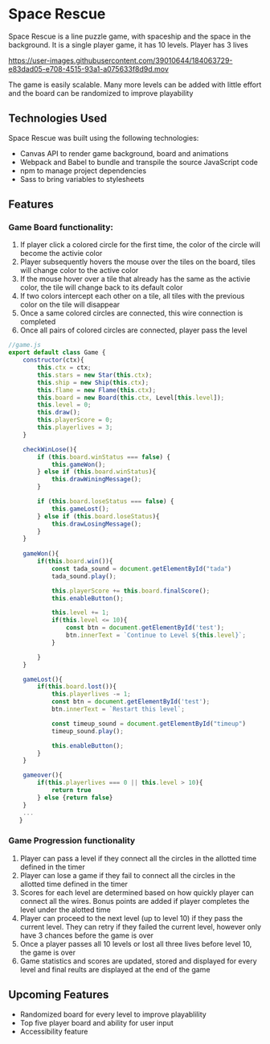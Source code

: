 # Space Rescue
Space Rescue is a line puzzle game, with spaceship and the space in the background. It is a single player game, it has 10 levels. Player has 3 lives

https://user-images.githubusercontent.com/39010644/184063729-e83dad05-e708-4515-93a1-a075633f8d9d.mov

The game is easily scalable. Many more levels can be added with little effort and the board can be randomized to improve playability

## Technologies Used
Space Rescue was built using the following technologies:
- Canvas API to render game background, board and animations
- Webpack and Babel to bundle and transpile the source JavaScript code
- npm to manage project dependencies
- Sass to bring variables to stylesheets


## Features
### Game Board functionality: 
1. If player click a colored circle for the first time, the color of the circle will become the activie color
2. Player subsequently hovers the mouse over the tiles on the board, tiles will change color to the active color
3. If the mouse hover over a tile that already has the same as the activie color, the tile will change back to its default color
4. If two colors intercept each other on a tile, all tiles with the previous color on the tile will disappear
5. Once a same colored circles are connected, this wire connection is completed
6. Once all pairs of colored circles are connected, player pass the level

```js
//game.js
export default class Game {
    constructor(ctx){
        this.ctx = ctx;
        this.stars = new Star(this.ctx);
        this.ship = new Ship(this.ctx);
        this.flame = new Flame(this.ctx);
        this.board = new Board(this.ctx, Level[this.level]);
        this.level = 0;
        this.draw();
        this.playerScore = 0;
        this.playerlives = 3;
    }

    checkWinLose(){
        if (this.board.winStatus === false) {
            this.gameWon();
        } else if (this.board.winStatus){
            this.drawWiningMessage();
        }

        if (this.board.loseStatus === false) {
            this.gameLost();
        } else if (this.board.loseStatus){
            this.drawLosingMessage();
        }
    }
    
    gameWon(){
        if(this.board.win()){
            const tada_sound = document.getElementById("tada")
            tada_sound.play();

            this.playerScore += this.board.finalScore();
            this.enableButton();

            this.level += 1;
            if(this.level <= 10){
                const btn = document.getElementById('test');
                btn.innerText = `Continue to Level ${this.level}`;
            } 

        }
    }

    gameLost(){
        if(this.board.lost()){
            this.playerlives -= 1;
            const btn = document.getElementById('test');
            btn.innerText = `Restart this level`;

            const timeup_sound = document.getElementById("timeup")
            timeup_sound.play();

            this.enableButton();
        }
    }

    gameover(){
        if(this.playerlives === 0 || this.level > 10){
            return true
        } else {return false}
    }
    ...
   }

```

### Game Progression functionality
1. Player can pass a level if they connect all the circles in the allotted time defined in the timer
2. Player can lose a game if they fail to connect all the circles in the allotted time defined in the timer
3. Scores for each level are determined based on how quickly player can connect all the wires. Bonus points are added if player completes the level under the alotted time
4. Player can proceed to the next level (up to level 10) if they pass the current level. They can retry if they failed the current level, however only have 3 chances before the game is over
5. Once a player passes all 10 levels or lost all three lives before level 10, the game is over
6. Game statistics and scores are updated, stored and displayed for every level and final reults are displayed at the end of the game

## Upcoming Features
- Randomized board for every level to improve playablility
- Top five player board and ability for user input
- Accessibility feature 
